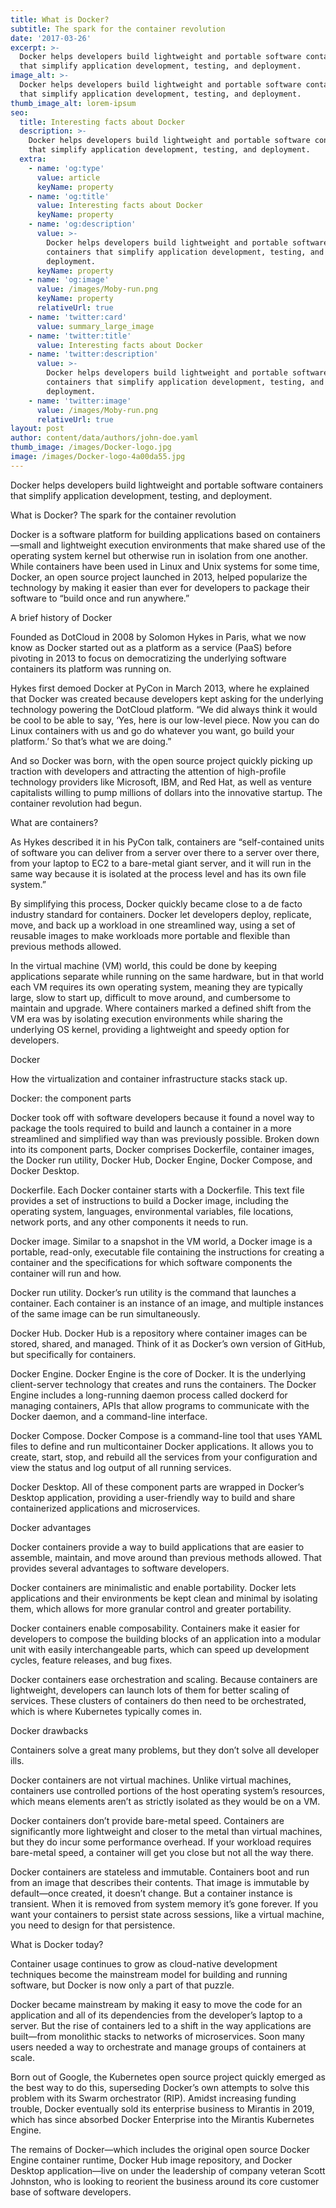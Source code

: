 ```yaml
---
title: What is Docker?
subtitle: The spark for the container revolution
date: '2017-03-26'
excerpt: >-
  Docker helps developers build lightweight and portable software containers
  that simplify application development, testing, and deployment.
image_alt: >-
  Docker helps developers build lightweight and portable software containers
  that simplify application development, testing, and deployment.
thumb_image_alt: lorem-ipsum
seo:
  title: Interesting facts about Docker
  description: >-
    Docker helps developers build lightweight and portable software containers
    that simplify application development, testing, and deployment.
  extra:
    - name: 'og:type'
      value: article
      keyName: property
    - name: 'og:title'
      value: Interesting facts about Docker
      keyName: property
    - name: 'og:description'
      value: >-
        Docker helps developers build lightweight and portable software
        containers that simplify application development, testing, and
        deployment.
      keyName: property
    - name: 'og:image'
      value: /images/Moby-run.png
      keyName: property
      relativeUrl: true
    - name: 'twitter:card'
      value: summary_large_image
    - name: 'twitter:title'
      value: Interesting facts about Docker
    - name: 'twitter:description'
      value: >-
        Docker helps developers build lightweight and portable software
        containers that simplify application development, testing, and
        deployment.
    - name: 'twitter:image'
      value: /images/Moby-run.png
      relativeUrl: true
layout: post
author: content/data/authors/john-doe.yaml
thumb_image: /images/Docker-logo.jpg
image: /images/Docker-logo-4a00da55.jpg
---
```




Docker helps developers build lightweight and portable software containers that simplify application development, testing, and deployment.

What is Docker? The spark for the container revolution

Docker is a software platform for building applications based on containers—small and lightweight execution environments that make shared use of the operating system kernel but otherwise run in isolation from one another. While containers have been used in Linux and Unix systems for some time, Docker, an open source project launched in 2013, helped popularize the technology by making it easier than ever for developers to package their software to “build once and run anywhere.”

A brief history of Docker

Founded as DotCloud in 2008 by Solomon Hykes in Paris, what we now know as Docker started out as a platform as a service (PaaS) before pivoting in 2013 to focus on democratizing the underlying software containers its platform was running on.

Hykes first demoed Docker at PyCon in March 2013, where he explained that Docker was created because developers kept asking for the underlying technology powering the DotCloud platform. “We did always think it would be cool to be able to say, ‘Yes, here is our low-level piece. Now you can do Linux containers with us and go do whatever you want, go build your platform.’ So that’s what we are doing.”

And so Docker was born, with the open source project quickly picking up traction with developers and attracting the attention of high-profile technology providers like Microsoft, IBM, and Red Hat, as well as venture capitalists willing to pump millions of dollars into the innovative startup. The container revolution had begun.

What are containers?

As Hykes described it in his PyCon talk, containers are “self-contained units of software you can deliver from a server over there to a server over there, from your laptop to EC2 to a bare-metal giant server, and it will run in the same way because it is isolated at the process level and has its own file system.”

By simplifying this process, Docker quickly became close to a de facto industry standard for containers. Docker let developers deploy, replicate, move, and back up a workload in one streamlined way, using a set of reusable images to make workloads more portable and flexible than previous methods allowed.

In the virtual machine (VM) world, this could be done by keeping applications separate while running on the same hardware, but in that world each VM requires its own operating system, meaning they are typically large, slow to start up, difficult to move around, and cumbersome to maintain and upgrade. Where containers marked a defined shift from the VM era was by isolating execution environments while sharing the underlying OS kernel, providing a lightweight and speedy option for developers.

Docker

How the virtualization and container infrastructure stacks stack up. 

Docker: the component parts

Docker took off with software developers because it found a novel way to package the tools required to build and launch a container in a more streamlined and simplified way than was previously possible. Broken down into its component parts, Docker comprises Dockerfile, container images, the Docker run utility, Docker Hub, Docker Engine, Docker Compose, and Docker Desktop.

Dockerfile. Each Docker container starts with a Dockerfile. This text file provides a set of instructions to build a Docker image, including the operating system, languages, environmental variables, file locations, network ports, and any other components it needs to run.

Docker image. Similar to a snapshot in the VM world, a Docker image is a portable, read-only, executable file containing the instructions for creating a container and the specifications for which software components the container will run and how.

Docker run utility. Docker’s run utility is the command that launches a container. Each container is an instance of an image, and multiple instances of the same image can be run simultaneously.

Docker Hub. Docker Hub is a repository where container images can be stored, shared, and managed. Think of it as Docker’s own version of GitHub, but specifically for containers.

Docker Engine. Docker Engine is the core of Docker. It is the underlying client-server technology that creates and runs the containers. The Docker Engine includes a long-running daemon process called dockerd for managing containers, APIs that allow programs to communicate with the Docker daemon, and a command-line interface.

Docker Compose. Docker Compose is a command-line tool that uses YAML files to define and run multicontainer Docker applications. It allows you to create, start, stop, and rebuild all the services from your configuration and view the status and log output of all running services.

Docker Desktop. All of these component parts are wrapped in Docker’s Desktop application, providing a user-friendly way to build and share containerized applications and microservices.

Docker advantages

Docker containers provide a way to build applications that are easier to assemble, maintain, and move around than previous methods allowed. That provides several advantages to software developers.

Docker containers are minimalistic and enable portability. Docker lets applications and their environments be kept clean and minimal by isolating them, which allows for more granular control and greater portability.

Docker containers enable composability. Containers make it easier for developers to compose the building blocks of an application into a modular unit with easily interchangeable parts, which can speed up development cycles, feature releases, and bug fixes.

Docker containers ease orchestration and scaling. Because containers are lightweight, developers can launch lots of them for better scaling of services. These clusters of containers do then need to be orchestrated, which is where Kubernetes typically comes in.

Docker drawbacks

Containers solve a great many problems, but they don’t solve all developer ills.

Docker containers are not virtual machines. Unlike virtual machines, containers use controlled portions of the host operating system’s resources, which means elements aren’t as strictly isolated as they would be on a VM.

Docker containers don’t provide bare-metal speed. Containers are significantly more lightweight and closer to the metal than virtual machines, but they do incur some performance overhead. If your workload requires bare-metal speed, a container will get you close but not all the way there.

Docker containers are stateless and immutable. Containers boot and run from an image that describes their contents. That image is immutable by default—once created, it doesn’t change. But a container instance is transient. When it is removed from system memory it’s gone forever. If you want your containers to persist state across sessions, like a virtual machine, you need to design for that persistence.

What is Docker today?

Container usage continues to grow as cloud-native development techniques become the mainstream model for building and running software, but Docker is now only a part of that puzzle.

Docker became mainstream by making it easy to move the code for an application and all of its dependencies from the developer’s laptop to a server. But the rise of containers led to a shift in the way applications are built—from monolithic stacks to networks of microservices. Soon many users needed a way to orchestrate and manage groups of containers at scale.

Born out of Google, the Kubernetes open source project quickly emerged as the best way to do this, superseding Docker’s own attempts to solve this problem with its Swarm orchestrator (RIP). Amidst increasing funding trouble, Docker eventually sold its enterprise business to Mirantis in 2019, which has since absorbed Docker Enterprise into the Mirantis Kubernetes Engine.

The remains of Docker—which includes the original open source Docker Engine container runtime, Docker Hub image repository, and Docker Desktop application—live on under the leadership of company veteran Scott Johnston, who is looking to reorient the business around its core customer base of software developers.
